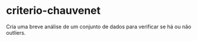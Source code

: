 # criterio-chauvenet
Cria uma breve análise de um conjunto de dados para verificar se há ou não outliers. 
